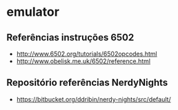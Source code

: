 # emulator

## Referências instruções 6502
- http://www.6502.org/tutorials/6502opcodes.html
- http://www.obelisk.me.uk/6502/reference.html

## Repositório referências NerdyNights
- https://bitbucket.org/ddribin/nerdy-nights/src/default/